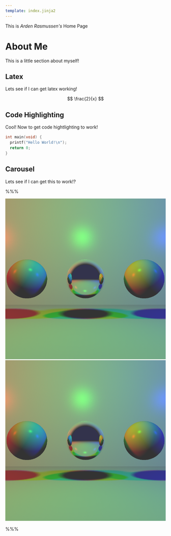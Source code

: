 ```yaml
---
template: index.jinja2
---
```


This is *Arden Rasmussen's* Home Page

# About Me

This is a little section about myself!

## Latex

Lets see if I can get latex working!

$$
\frac{2}{x}
$$

## Code Highlighting

Cool! Now to get code hightlighting to work!

```c
int main(void) {
  printf("Hello World!\n");
  return 0;
}
```

## Carousel

Lets see if I can get this to work!?

%%%

<img src="/img/specula_1.png">
<img src="/img/specula_1.png">

%%%
